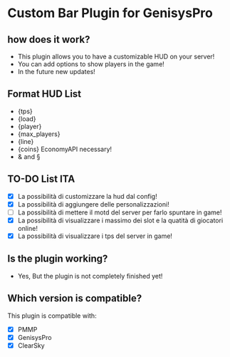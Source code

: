 # Custom Bar Plugin for GenisysPro


## how does it work?

* This plugin allows you to have a customizable HUD on your server!
* You can add options to show players in the game!
* In the future new updates!

## Format HUD List

* {tps} 
* {load}
* {player}
* {max_players}
* {line}
* {coins} EconomyAPI necessary!
* & and §

## TO-DO List ITA

- [x] La possibilità di customizzare la hud dal config!
- [x] La possibilità di aggiungere delle personalizzazioni!
- [ ] La possibilità di mettere il motd del server per farlo spuntare in game!
- [x] La possibilità di visualizzare i massimo dei slot e la quatità di giocatori online!
- [x] La possibilità di visualizzare i tps del server in game!

## Is the plugin working?

* Yes, But the plugin is not completely finished yet!

## Which version is compatible?

This plugin is compatible with:
- [x] PMMP
- [X] GenisysPro
- [x] ClearSky
